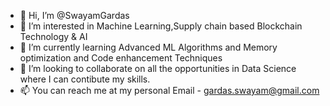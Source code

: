 - 👋 Hi, I’m @SwayamGardas
- 👀 I’m interested in Machine Learning,Supply chain based Blockchain Technology & AI
- 🌱 I’m currently learning Advanced ML Algorithms and Memory optimization and Code enhancement Techniques
- 💞️ I’m looking to collaborate on all the opportunities in Data Science where I can contibute my skills. 
- 📫 You can reach me at my personal Email - gardas.swayam@gmail.com

<!---
SwayamGardas/SwayamGardas is a ✨ special ✨ repository because its `README.md` (this file) appears on your GitHub profile.
You can click the Preview link to take a look at your changes.
--->
